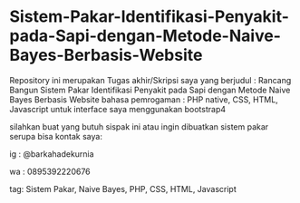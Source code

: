 # Sistem-Pakar-Identifikasi-Penyakit-pada-Sapi-dengan-Metode-Naive-Bayes-Berbasis-Website
Repository ini merupakan Tugas akhir/Skripsi saya 
yang berjudul : Rancang Bangun Sistem Pakar Identifikasi Penyakit pada Sapi dengan Metode Naive Bayes Berbasis Website 
bahasa pemrogaman : PHP native, CSS, HTML, Javascript
untuk interface saya menggunakan bootstrap4

silahkan buat yang butuh sispak ini atau ingin dibuatkan sistem pakar serupa bisa kontak saya:

ig : @barkahadekurnia 

wa : 0895392220676

tag: Sistem Pakar, Naive Bayes, PHP, CSS, HTML, Javascript
